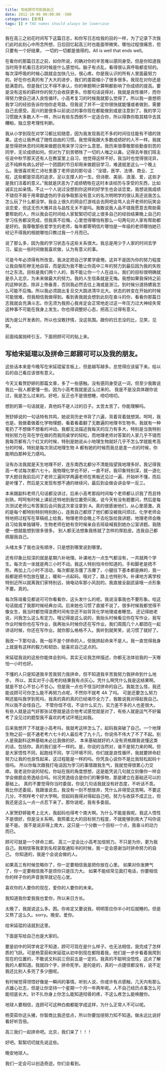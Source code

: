 ```yaml
---
title: 写给顾可可和我自己
date: 2012-10-06 00:00:00 -500
categories: [爱情]
tags: [] # TAG names should always be lowercase
---
```


我在高三之初花时间写下这篇日志，和你写日志给我的目的一样，为了记录下次我们此时此刻心中所念所想，日后回忆起高三时也能面带微笑。哪怕过程很痛苦，但只要有一个好结果， 一切的一切都是值得的。All is well that ends well。

在看你的那篇日志之前，如你所说，的确对你的辛苦难以感同身受。但是你知道我当时用手机看日志的时候是什么感觉吗。脑子有点乱，看得很认真呼吸都变轻的。每次深呼吸的时候心跳就会加快几分。很心疼。你是我认识的所有人里面最努力的。好在你也真的有了大大的进步，我们的差距缩小了很多很多。我现在对你还是挺满意的。但是我们又不得不承认，你的审题啊计算啊都影响了你成绩的提高。要是没有这些的羁绊你的努力会收获更多。你那句话说得对，我就是良性循环，而你得努力使自己进入良性循环。小高考复习的时候我就那么觉得了。所以我一直想把我学习的经验告诉你怕你走弯路。但我说了并不一定你很快就能懂或者做到，需要自己去感受。高兴的是很多以前说过的事你现在都能做到或是注意到了。我的学习习惯跟大多数人不一样，所以有些东西倒不一定适合你，所以得靠你取其精华去其糟粕，独立思考理性判断。

我从小学到现在对学习都比较随意，因为我发现我花不多的时间往往能有不错的效果。这也让我养成了随性自由的习惯。我觉得我跟大多数成绩好的人不一样。我就是觉得把休息时间用来做题目用来学习没什么意思。我历来很尊敬那些勤奋刻苦的同学，无论成绩如何。但对为了刻苦牺牲了一切的人嗤之以鼻。记得去年我们班主任说中秋节那天还有人在教室里上自习，他觉得这样不好。我当时也觉得很诧异，这不纯粹有病么好好一个团圆的节日却用来做题目学习，难道就差这么一个晚上么。我很喜欢死亡诗社里基丁老师说的那句话：“没错，医学、法律、商业、工程，这些都是崇高的追求，足以支撑人的一生。但诗歌、美丽、浪漫、爱，这些才是我们活着的意义。”我就是厌恶为了成绩牺牲在这时本该经历与享受的东西，比如诚实比如亲情。不止一个人说过没想到你这样的好学生也会谈恋爱。我想说我成绩不错但不屑于用卑鄙虚伪的手段争取那没有意义的名次明明学的很认真还说我怎么怎么玩了什么都没学。我会上很久的网会打游戏会去网吧会骂人会开老师的玩笑会谈恋爱，但这无伤大雅并且与品性无关不是吗。我敢说我人品不错我愿意去帮助需要帮助的人，所以我会花时间给人家絮絮叨叨说上很多自己的经验结果晚上自己的学习任务都没完成，但我真不后悔，心里觉得哪怕有那么一句两句对人家有帮助都是好的。我尊敬那些爱学生的老师，每年都寄明信片哪怕是一年级的老师哪怕她已经记不得我的相貌哪怕只教过我一个月而已。

说了那么多，因为我的学习状态与这些关系很大。我总是用少于人家的时间去学习，留出一些时间做我喜欢做，认为有意义的事。

可是今年必须得有所改变。我决定把自己学累学疲倦。这并不是因为你的努力程度让我自惭形秽无地自容，而是因为我不敢让你高中三年的努力到最后因为我的失败付之东流。目标是我们两个人的，我不能让你一个人在战斗。我们的目标很明确就是杀入北京，为未来做最大的努力。我的人生信条就是无悔。我想如果我保持之前的这种状态，除非上帝垂青，否则我必然去往上海或是浙江。到时候分道扬镳我怎么可能不后悔。所以我必须跳出复旦交大跳进清华北大。状态的转变在开始的时候可能很难，但我相信我做得到。看到表我就会想到此刻在奋斗的你，看看你那篇日志我就会充满斗志。你无须为我担心我肯定会正常地走过这一年压力过大神经失常这种事不可能在我身上发生。你也得调整好心态，把高三过得有意义。

因为是公开发表的，所以也没敢抒情，没这氛围。跟你的日志没的比，见笑，见笑。

前面纯属抛砖引玉，下面把顾可可的贴上来。

## 写给宋延琨以及拼命三郎顾可可以及我的朋友。

这些话本来是今晚写在宋延琨留言板上，但是越写越多。总觉得应该留下来。给以后的自己看应该很有意义。

今天又看贺舒婷的那篇文章，多了一些感触。没有感同身受这一词，但至少我敢说我比一般人都更懂一些。因为小高考我就是这么过来的。
我是不是没具体跟你说过，我是怎么过来的。好吧，反正也不是很想睡，唠叨唠叨。

想到的第一句话就是，真他妈不是人过的日子。太苦太苦了。你能理解吗。

贺舒婷说的一句话特有共鸣，她说背历史书背了六遍，背着背着就想哭。呵呵，我也是。我做着做着化学物理题，看着看着翻了无数遍的地理书生物书，我就有一种笔扔了不想做不想看的冲动。我都无法描述我每天的压力有多大，特别是当我特别特别努力在背在学在做的而我同桌学的轻松，而地理老师对答案的人家几乎不错而我每页都有几个红叉的时候，特别是她说从小地理生物就好几乎不怎么学就能考高分的时候，特别是每次测试地理生物 A 都有她的时候而我总是差一点的时候，你能明白那种无力感吗。

没有办法我就是天生地理不好，连东南西北都分不清能指望我地理多好。我记得我高一考试每次都六七十。我物理化学也不好，一直不好。我印象特别深，就一道化学大题目我前后问了老师三遍同学两遍老师在黑板还见过一遍，开始听不懂，而后是听懂了，然后是又发现有想不通的继续问，最后到会做会讲会举一反三。

本来跟副科老师几句话都没讲过，后来小高考那段时间每个老师都认识我了而且特别熟，呵呵有时候上课前还特地到我位置旁问我，说今天有没有题要问，然后是每次测试老师公布答案后会问我这次拿没拿到 A。真的很感谢他们，从心里感激。真的是每个都特别特别特别耐心，连我自己都烦了他们都没被我问烦过。化学老师会特地把过程写在草稿纸上给我，物理老师会晚上不去吃饭给我讲题，地理老师会晚自习给我单独辅导，生物老师在她有空时候亲自去班级喊我到她办公室讲题。我随便一想就能想到很多很多。
别人都无法想象我练就了怎样的厚脸皮。连我自己都佩服我自己。

头绪太多了我也没有顺序，只是想到哪里说到哪里。

还有印象比较深的就是星期六补地理。补课地方一点生气都没有，一共就两个学生。每次去一坐就是两三小时不动。我这人特别怕冷你知道的。手和脚老是捂不热，再加上几小时不活动，每次都是冻僵了冻爆了，小腿往下基本都是麻的，我一般都是把书包放在腿上，暖和一点起码。哦对了，路上也特别冷。补课地方离学校特别近所以就离我们家特别远，骑电动车那小风刮的。我直接全副武装哦一点形象不要。真的。

每次陈瑶看见都说可可你看看你，这头发什么的呢。我说没事我也不要形象。哈这句话就成了我那时候经典台词。后来她也习惯了直接不说了。很多时候我都觉得不像女生，我当时都觉得浪费时间有空还不如背背化学地理或者睡觉。
还记得她老说，问我怎么这么有定力。哦记得是这么说的，我抬头时候看见你在写作业，我写作业时候你也在写作业，我再抬头时候你还在写作业。我们周围几个人都团在一起讲话时候，你还在写作业。就你那么格格不入。我听到就笑笑，说习惯了就好了。

我改一下那句话，我一般不是个拼命的人，但我拼起命来不是人。我一直觉得我身上就是有这样的毅力和韧劲，挺喜欢自己这点的。

宋延琨我说的这些你能体会到吗，其实无论我怎样描述，你都无法体验我的一天哪怕一小时也好。

不懂的人只是知道我辛苦我努力我拼命，但不知道我辛苦我努力我拼命到什么地步。
所以，其实对于小高考的结果我有点灰心。凭什么啊凭什么我是这结果啊。就是不甘心不甘心不甘心。但是我一点也不怪当时拼命的自己。我能怎么怪，我还能说顾可可你怎么能不再努力点呢，不然你不就考 4A 了吗。 可是还要怎么努力啊还能叫我学到死吗，我真的真的真的已经竭尽全力了，我敢说我对得起我自己。所以我不会怪自己。
不管你信不信，不谈什么实力，实力差不多的人也差很大。有些人就是运气好那张试卷就是适合他考试感觉就是对了，有些人就是运气不好偏考了没见过的题型我不喜欢的考试环境比如我。

后来我想开了不就是小高考吗，我就考这样怎么了。起码我突破了自己。一个地理生物之前一屁不通老考六七十的人最后考了九十几，你说伟不伟大了不了不起。别人是我副科这种基础未必比我做的好。
本来基础就好的人没有资格跟我说懂这类的话，包括你。真的我们是不一样的。是，你说的当然对，谁不是努力来的啊。但是大家悟性不同，起跑线不同，学习环境不同，你们就是良性循环，我就要拼命赶努力让我的也良性起来，这过程能是一样的吗。你凭良心说你不是比我轻松起码十倍吗。
所以你每次跟我打电话因为学习的事情跟我生气，我就觉得很累心力交瘁。我老说你说的轻松，你站在我的角度想想，这是能凭说几句就立刻像你一样会学会做题会劳逸结合吗。何况劳逸结合是你们的奢侈物，那是建立在基础还可以的基础上。
真的不要觉得你当时委屈，你说几句话我就没有好态度，不听话不乖。我比你还委屈，我跟谁说去，我没有一刻不想放弃，凭什么非得受这苦啊。不要这几分，不照样考个好大学啊。但起码我得对得起自己吧。努力与收获不成正比，但我还是这么一点一点忍下来了。那你说呢，我有多委屈。

人家贺舒婷能考上北大，我起码也得考个南大啊。为什么不能是我呢。我这人悟性不是很好，但是没关系啊。我照着北大的目标努力程度，不就能够到南大了吗你说是不是。
我不是说非得上南大，这只是一个分数一个目标一个点，我奋斗的动力而已。

顾可可就是一个拼命三郎。
高三一定会比小高考加倍努力。不只是为你，更为我自己。我相信等我拿到名校录取通知书的时候，我一定会感谢当时拼命努力的自己。
你知道的，我是个会说会做的人。

如果高三有时候忽略你了，你一定要相信我是把你放在心里。
如果对你发脾气了，你一定要相信我不是烦你只是压力大。
如果不能经常见面打电话，你要相信你的样子你的声音我早就记在心里。

喜欢你的人要你的现在，爱你的人要你的未来。

我知道我你爱我我也爱你，所以来日方长。

太晚了，我就说这么多。困。你肯定又要说我，明明答应你半小时后就睡的。但是又熬了这么久。sorry。晚安。爱你。

给宋延琨的话就到这里。

下面是写给自己也是大家的。

要是初中的同学肯定不知道，顾可可现在是什么样子。也无法相信，我完成了怎样质的飞跃。可是杨雯茹和宋延琨从初中到现在都陪着我，他们是一步步看着我爬到现在的位置的，不敢说文科前三但前五是一定的。我真的不聪明没悟性，这点了解我的人都知道。我就四个字，拼命死学。是的是的，真的一点捷径都没有，说不定我还比别人多兜了多少圈呢。

有时候觉得领悟好像是一瞬间的事情。听别人说，你或许有点感触，几天内有那么点雄心壮志，但是让你坚持一个星期一个月一年两年呢。人不自己经历点事怎么可能彻底长大。针不扎你身上你怎么能知道彻骨的疼，不这么疼怎么能唤醒你。

地球人要相信，连顾可可这种白痴都能学成这样，为什么正常人不可以呢。

杨雯茹你这头猪，你智商比我还低点，所以你要加倍努力知不知道。做永远比说好看好听百倍。

高三我们一起拼命吧。北京，我们来了！！！

好吧。絮絮叨叨就先说这些。

晚安地球人。

我们一定会可以创造奇迹。你们会看到。
